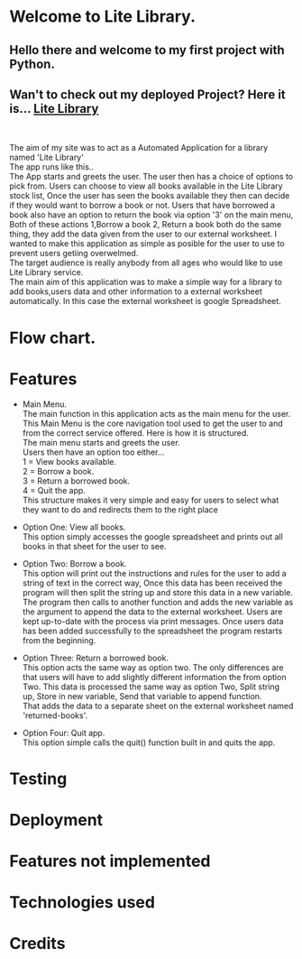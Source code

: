 # Welcome to Lite Library.

## Hello there and welcome to my first project with Python.

## Wan't to check out my deployed Project? Here it is... [Lite Library](https://lite-library.herokuapp.com/)
<br>

The aim of my site was to act as a Automated Application for a library named 'Lite Library'<br> The app runs like this..<br>
The App starts and greets the user. The user then has a choice of options to pick from. Users can choose to view all books available in the Lite Library stock list, Once the user has seen the books available they then can decide if they would want to borrow a book or not.
Users that have borrowed a book also have an option to return the book via option '3' on the main menu, Both of these actions 1,Borrow a book 2, Return a book both do the same thing, they add the data given from the user to our external worksheet.
I wanted to make this application as simple as posible for the user to use to prevent users getiing overwelmed.<br>
The target audience is really anybody from all ages who would like to use Lite Library service.<br>
The main aim of this application was to make a simple way for a library to add books,users data and other information to a external worksheet automatically. In this case the external worksheet is google Spreadsheet.

# Flow chart.

# Features
* Main Menu. <br> The main function in this application acts as the main menu for the user.<br>This Main Menu is the core navigation tool used to get the user to and from the correct service offered. Here is how it is structured.<br>The main menu starts and greets the user.<br>Users then have an option too either...<br>1 = View books available.<br>
2 = Borrow a book.<br>
3 = Return a borrowed book.<br>
4 = Quit the app.<br> This structure makes it very simple and easy for users to select what they want to do and redirects them to the right place

* Option One: View all books. <br> This option simply accesses the google spreadsheet and prints out all books in that sheet for the user to see.

* Option Two: Borrow a book. <br> This option will print out the instructions and rules for the user to add a string of text in the correct way, Once this data has been received the program will then split the string up and store this data in a new variable. The program then calls to another function and adds the new variable as the argument to append the data to the external worksheet. Users are kept up-to-date with the process via print messages. Once users data has been added successfully to the spreadsheet the program restarts from the beginning.

* Option Three: Return a borrowed book. <br> This option acts the same way as option two. The only differences are that users will have to add slightly different information the from option Two. This data is processed the same way as option Two, Split string up, Store in new variable, Send that variable to append function. <br> That adds the data to a separate sheet on the external worksheet named 'returned-books'.

* Option Four: Quit app. <br> This option simple calls the quit() function built in and quits the app.

# Testing


# Deployment


# Features not implemented 


# Technologies used


# Credits